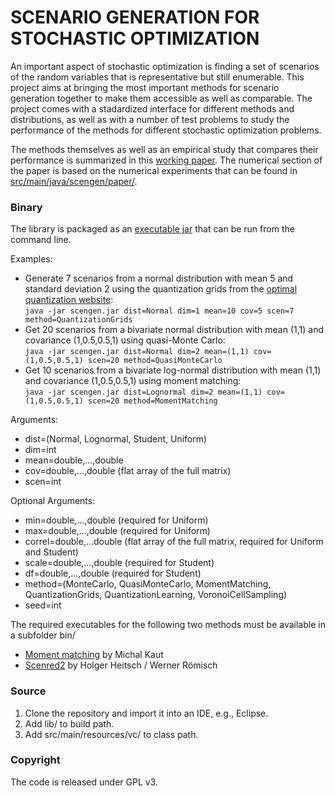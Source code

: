 # SCENARIO GENERATION FOR STOCHASTIC OPTIMIZATION #

An important aspect of stochastic optimization is finding a set of scenarios of the random variables that is representative but still enumerable.
This project aims at bringing the most important methods for scenario generation together to make them accessible as well as comparable. The project
comes with a stadardized interface for different methods and distributions, as well as with a number of test problems to study the performance
of the methods for different stochastic optimization problems.

The methods themselves as well as an empirical study that compares their performance is summarized in this [working paper](http://www.optimization-online.org/DB_HTML/2016/02/5319.html). The numerical section of the paper is based on the numerical experiments that can be found in [src/main/java/scengen/paper/](src/main/java/scengen/paper/).

### Binary ###
The library is packaged as an [executable jar](http://nils.loehndorf.com/scengen/scengen.jar) that can be run from the command line. 

Examples:
* Generate 7 scenarios from a normal distribution with mean 5 and standard deviation 2 using the quantization grids from the [optimal quantization website](http://www.quantize.maths-fi.com): </br>
`java -jar scengen.jar dist=Normal dim=1 mean=10 cov=5 scen=7 method=QuantizationGrids`
* Get 20 scenarios from a bivariate normal distribution with mean (1,1) and covariance (1,0.5,0.5,1) using quasi-Monte Carlo: </br>
`java -jar scengen.jar dist=Normal dim=2 mean=(1,1) cov=(1,0.5,0.5,1) scen=20 method=QuasiMonteCarlo`
* Get 10 scenarios from a bivariate log-normal distribution with mean (1,1) and covariance (1,0.5,0.5,1) using moment matching: </br>
`java -jar scengen.jar dist=Lognormal dim=2 mean=(1,1) cov=(1,0.5,0.5,1) scen=20 method=MomentMatching`

Arguments:
* dist=(Normal, Lognormal, Student, Uniform)
* dim=int
* mean=double,...,double
* cov=double,...,double (flat array of the full matrix)
* scen=int

Optional Arguments:
* min=double,...,double (required for Uniform)
* max=double,...,double (required for Uniform)
* correl=double,...double (flat array of the full matrix, required for Uniform and Student)
* scale=double,...,double (required for Student)
* df=double,...,double (required for Student)
* method=(MonteCarlo, QuasiMonteCarlo, MomentMatching, QuantizationGrids, QuantizationLearning, VoronoiCellSampling)
* seed=int

The required executables for the following two methods must be available in a subfolder bin/
* [Moment matching](http://work.michalkaut.net/downloads.html) by Michal Kaut
* [Scenred2](https://www.gams.com/help/index.jsp?topic=%2Fgams.doc%2Ftools%2Fscenred2%2Findex.html) by Holger Heitsch / Werner Römisch

### Source ###
1. Clone the repository and import it into an IDE, e.g., Eclipse.
2. Add lib/ to build path.
3. Add src/main/resources/vc/ to class path.

### Copyright ###
The code is released under GPL v3.
